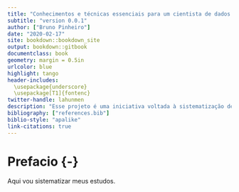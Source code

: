 ```yaml
--- 
title: "Conhecimentos e técnicas essenciais para um cientista de dados atuar em modelagem de crédito"
subtitle: "version 0.0.1"
author: ["Bruno Pinheiro"]
date: "2020-02-17"
site: bookdown::bookdown_site
output: bookdown::gitbook
documentclass: book
geometry: margin = 0.5in
urlcolor: blue
highlight: tango
header-includes:
  \usepackage{underscore}
  \usepackage[T1]{fontenc}
twitter-handle: lahunmen
description: "Esse projeto é uma iniciativa voltada à sistematização de conhecimentos e técnicas essenciais para análise de dados na área de modelagem de crédito que inclui técnicas, códigos e implementação de algoritmos"
bibliography: ["references.bib"]
biblio-style: "apalike"
link-citations: true
---
```


# Prefacio {-}

Aqui vou sistematizar meus estudos.

